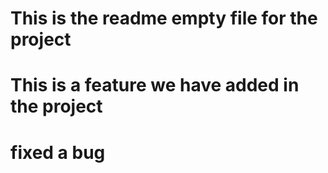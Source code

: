 # This is the readme empty file for the project

# This is a feature we have added in the project

# fixed a bug